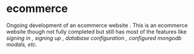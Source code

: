 # ecommerce
Ongoing development of an ecommerce website .
This is an ecommerce website though not fully completed but still has most of the features like *signing in , signing up , database configuration , configured 
mongodb modals, etc*.
